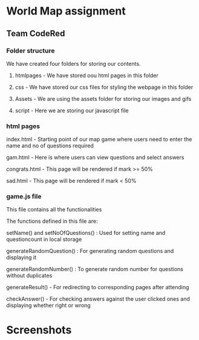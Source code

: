 # World Map assignment

## Team CodeRed

### Folder structure

We have created four folders for storing our contents.

1. htmlpages - We have stored oou html pages in this folder

2. css -  We have stored our css files for styling the webpage in this folder

3. Assets - We are using the assets folder for storing our images and gifs

4. script - Here we are storing our javascript file


### html pages

index.html - Starting point of our map game where users need to enter the name and no of questions required

gam.html - Here is where users can view questions and select answers

congrats.html - This page will be rendered if mark >= 50% 

sad.html - This page will be rendered if mark < 50% 

### game.js file

This file contains all the functionalities

The functions defined in this file are:

setName() and setNoOfQuestions() :  Used for setting name and questioncount in local storage

generateRandomQuestion() : For generating random questions and displaying it

generateRandomNumber() : To generate random number for questions without duplicates

generateResult() - For redirecting to corresponding pages after attending

checkAnswer() - For checking answers against the user clicked ones and displaying whether right or wrong

# Screenshots


